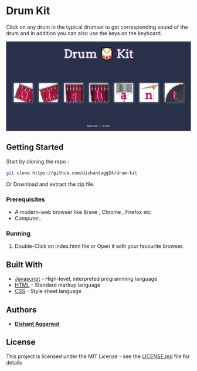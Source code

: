 # Drum Kit

Click on any drum in the typical drumset to get corresponding sound of the drum and in addition you can also use the keys on the keyboard.

![Drum_Kit](./images/Drum-Kit.png)

## Getting Started

Start by cloning the repo : 
```sh
git clone https://github.com/dishantagg24/drum-kit
```
Or Download and extract the zip file.
### Prerequisites

* A modern-web browser like Brave , Chrome , Firefox etc
* Computer..

### Running

1. Double-Click on index.html file or Open it with your favourite browser.

## Built With

* [Javascript](https://www.javascript.com/) - High-level, interpreted programming language
* [HTML](https://www.html.com/) - Standard markup language
* [CSS](https://css.com) - Style sheet language

## Authors

* **[Dishant Aggarwal](https://github.com/dishantagg24)**

## License

This project is licensed under the MIT License - see the [LICENSE.md](https://github.com/dishantagg24/drum-kit/blob/master/LICENSE) file for details
